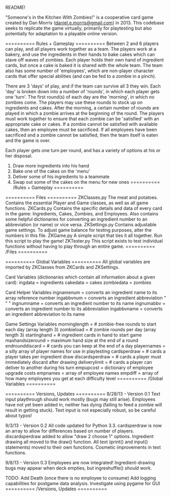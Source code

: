 README!

"Someone's in the Kitchen With Zombies!" is a cooperative card game created by
Dan Morris (daniel.e.morris@gmail.com) in 2013. This codebase seeks to replicate 
the game virtually, primarily for playtesting but also potentially for adaptation 
to a playable online version. 

========== Rules + Gameplay ==========
Between 2 and 6 players can play, and all players work together as a team. The
players work at a bakery, and use the ingredients in their hands to bake cakes
which can stave off waves of zombies. Each player holds their own hand of
ingredient cards, but once a cake is baked it is shared with the whole team. The
team also has some number of 'employees', which are non-player character cards that 
offer special abilities (and can be fed to a zombie in a pinch). 

There are 3 'days' of play, and if the team can survive all 3 they win. 
Each 'day' is broken down into a number of 'rounds', in which each player gets one
'turn'. The first round(s) of each day are the 'morning', in which no zombies come.
The players may use these rounds to stock up on ingredients and cakes. After the
morning, a certain number of rounds are played in which a zombie arrives at the
beginning of the round. The players must work together to ensure that each zombie
can be 'satisfied' with an appropriate cake or cakes. If a zombie cannot be satisfied
with available cakes, then an employee must be sacrificed. If all employees have been
sacrificed and a zombie cannot be satisfied, then the team itself is eaten and the
game is over. 

Each player gets one turn per round, and has a variety of options at his or her disposal.
1) Draw more ingredients into his hand
2) Bake one of the cakes on the 'menu'
3) Deliver some of his ingredients to a teammate
4) Swap out some of the cakes on the menu for new ones
========== /Rules + Gameplay ==========

========== Files ==========
ZKClasses.py
	The meat and potatoes. Contains the essential Player and Game classes, as well
	as all game functions. 
ZKCards.py
	Contains the specific details and data of every card in the game: Ingredients,
	Cakes, Zombies, and Employees. Also contains some helpful dictionaries for
	converting an ingredient number to an abbreviation (or name) or vice versa.
ZKSettings.py
	Contains adjustable game settings. To adjust game balance for testing purposes,
	alter the numbers in this file. 
ZKGame.py
	A simple script that ties it all together. Run this script to play the game!
ZKTester.py
	This script exists to test individual functions without having to play through 
	an entire game.
========== /Files ==========

========== Global Variables ==========
All global variables are imported by ZKClasses from ZKCards and ZKSettings.

Card Variables (dictionaries which contain all information about a given card):
	ingdata    = ingredients
	cakedata   = cakes
	zombiedata = zombies
	
Card Helper Variables
	ingnamenum  = converts an ingredient name to its array reference number
	ingabbvnum  = converts an ingredient abbreviation " " "
	ingnumname  = converts an ingredient number to its name
	ingnumabbv  = converts an ingredient number to its abbreviation
	ingabbvname = converts an ingredient abbreviation to its name
	
Game Settings Variables
	morninglength    = # zombie-free rounds to start each day (array length 3)
	zombieload       = # zombie rounds per day (array length 3)
	startinghand     = # ingredient cards in hand to start game
	maxhandsizeround = maximum hand size at the end of a round
	endrounddiscard  = # cards you can keep at the end of a day
	playernames      = a silly array of player names for use in playtesting
	cardsperdraw     = # cards a player takes per ingredient draw
	discardsperdraw  = # cards a player must immediately discard after drawing
	deliverylimit    = # cards a player can deliver to another during his turn
	empupcost        = dictionary of employee upgrade costs
	empnames         = array of employee names
	empdiff          = array of how many employees you get at each difficulty level
========== /Global Variables ==========

========== Versions, Updates ==========
8/28/13 - Version 0.1
	Text input playthrough should work mostly (bugs may still arise). Employees have 
	not yet been added in, neither has dying (failing to feed a zombie will result in
	getting stuck). Text input is not especially robust, so be careful about typos!
	
9/3/13 - Version 0.2
	All code updated for Python 3.3.
	cardsperdraw is now an array to allow for differences based on number of players.
	discardsperdraw added to allow "draw 2 choose 1" options.
	Ingredient drawing all moved to the draw() function.
	All text (print() and input() statements) moved to their own functions.
	Cosmetic improvements in text functions.
	
9/8/13 - Version 0.3
	Employees are now integrated!
	Ingredient-drawing bugs may appear when deck empties, but ingreshuffle()
	*should* work. 
	
TODO:
	Add Death (once there is no employee to consume)
	Add logging capabilities for postgame data analysis. 
	Investigate using pygame for GUI
========== /Versions, Updates ==========